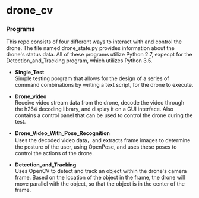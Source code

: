 # drone_cv

### Programs

This repo consists of four different ways to interact with and control the drone. The file named drone_state.py provides information about the drone's status data. All of these programs utilize Python 2.7, expecpt for the Detection_and_Tracking program, which utilizes Python 3.5.

* **Single_Test** <br>
Simple testing porgram that allows for the design of a series of command combinations by writing a text script, for the drone to execute.  

* **Drone_video** <br>
Receive video stream data from the drone, decode the video through the h264 decoding library, and display it on a GUI interface. Also contains a control panel that can be used to control the drone during the test. 

* **Drone_Video_With_Pose_Recognition** <br>
Uses the decoded video data，and extracts frame images to determine the posture of the user, using OpenPose, and uses these poses to control the actions of the drone.

* **Detection_and_Tracking** <br>
Uses OpenCV to detect and track an object within the drone's camera frame. Based on the location of the object in the frame, the drone will move parallel with the object, so that the object is in the center of the frame. 
